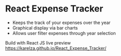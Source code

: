 # React Expense Tracker

- Keeps the track of your expenses over the year 
- Graphical display via bar charts
- Allows user filter expenses through year selection

Build with React JS
live preview https://karelza.github.io/React_Expense_Tracker/
